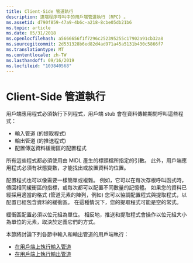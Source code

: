 ```yaml
---
title: Client-Side 管道執行
description: 遠端程序呼叫中的用戶端管道執行 (RPC) 。
ms.assetid: d790f859-47a9-4b6c-a218-8cbe05db21b6
ms.topic: article
ms.date: 05/31/2018
ms.openlocfilehash: a5666656f1f7296c252395255c17902a91cb32a8
ms.sourcegitcommit: 2d531328b6ed82d4ad971a45a5131b430c5866f7
ms.translationtype: MT
ms.contentlocale: zh-TW
ms.lasthandoff: 09/16/2019
ms.locfileid: "103840568"
---
```

# <a name="client-side-pipe-implementation"></a>Client-Side 管道執行

用戶端應用程式必須執行下列程式，用戶端 stub 會在資料傳輸期間呼叫這些程式：

-   輸入管道 (的提取程式) 
-   輸出管道 (的推送程式) 
-   配置傳送資料緩衝區的配置程式

所有這些程式都必須使用由 MIDL 產生的標頭檔所指定的引數。 此外，用戶端應用程式必須有狀態變數，才能找出或放置資料的位置。

配置程式也可以像需要一樣簡單或複雜。 例如，它可以在每次存根呼叫函式時，傳回相同緩衝區的指標，或每次都可以配置不同數量的記憶體。 如果您的資料已經採用適當的格式 (管道元素的陣列，例如) 您可以協調配置程式與提取程式，以配置已經包含資料的緩衝區。 在這種情況下，您的提取程式可能是空的常式。

緩衝區配置必須以位元組為單位。 相反地，推送和提取程式會操作以位元組大小為單位的元素，取決於定義它們的方式。

本節將討論下列各節中輸入和輸出管道的用戶端執行：

-   [在用戶端上執行輸入管道](implementing-input-pipes-on-the-client.md)
-   [在用戶端上執行輸出管道](implementing-output-pipes-on-the-client.md)

 

 




